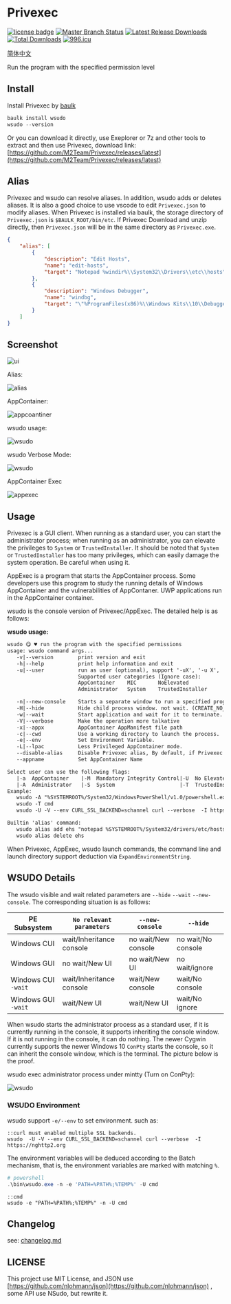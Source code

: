 # Privexec

[![license badge](https://img.shields.io/github/license/M2Team/Privexec.svg)](LICENSE)
[![Master Branch Status](https://github.com/M2Team/Privexec/workflows/CI/badge.svg)](https://github.com/M2Team/Privexec/actions)
[![Latest Release Downloads](https://img.shields.io/github/downloads/M2Team/Privexec/latest/total.svg)](https://github.com/M2Team/Privexec/releases/latest)
[![Total Downloads](https://img.shields.io/github/downloads/M2Team/Privexec/total.svg)](https://github.com/M2Team/Privexec/releases)
[![996.icu](https://img.shields.io/badge/link-996.icu-red.svg)](https://996.icu)


[简体中文](./ReadMe.zh-CN.md)

Run the program with the specified permission level

## Install

Install Privexec by [baulk](https://github.com/baulk/baulk)

```powershell
baulk install wsudo
wsudo --version
```

Or you can download it directly, use Exeplorer or 7z and other tools to extract and then use Privexec, download link: [https://github.com/M2Team/Privexec/releases/latest](https://github.com/M2Team/Privexec/releases/latest)



## Alias
Privexec and wsudo can resolve aliases. In addition, wsudo adds or deletes aliases. It is also a good choice to use vscode to edit `Privexec.json` to modify aliases. When Privexec is installed via baulk, the storage directory of `Privexec.json` is `$BAULK_ROOT/bin/etc`. If Privexec Download and unzip directly, then `Privexec.json` will be in the same directory as `Privexec.exe`.


```json
{
    "alias": [
        {
            "description": "Edit Hosts",
            "name": "edit-hosts",
            "target": "Notepad %windir%\\System32\\Drivers\\etc\\hosts"
        },
        {
            "description": "Windows Debugger",
            "name": "windbg",
            "target": "\"%ProgramFiles(x86)%\\Windows Kits\\10\\Debuggers\\x64\\windbg.exe\""
        }
    ]
}
```


## Screenshot

![ui](docs/images/admin.png)


Alias:

![alias](docs/images/alias.png)

AppContainer:

![appcoantiner](docs/images/appcontainer.png)


wsudo usage:

![wsudo](docs/images/wsudo.png)

wsudo Verbose Mode:

![wsudo](docs/images/wsudo3.png)

AppContainer Exec

![appexec](docs/images/appexec.png)

## Usage

Privexec is a GUI client. When running as a standard user, you can start the administrator process; when running as an administrator, you can elevate the privileges to `System` or `TrustedInstaller`. It should be noted that `System` or `TrustedInstaller` has too many privileges, which can easily damage the system operation. Be careful when using it.

AppExec is a program that starts the AppContainer process. Some developers use this program to study the running details of Windows AppContainer and the vulnerabilities of AppContaner. UWP applications run in the AppContainer container.

wsudo is the console version of Privexec/AppExec. The detailed help is as follows:

**wsudo usage:**

```txt
wsudo 😋 ♥ run the program with the specified permissions
usage: wsudo command args...
   -v|--version        print version and exit
   -h|--help           print help information and exit
   -u|--user           run as user (optional), support '-uX', '-u X', '--user=X', '--user X'
                       Supported user categories (Ignore case):
                       AppContainer    MIC       NoElevated
                       Administrator   System    TrustedInstaller

   -n|--new-console    Starts a separate window to run a specified program or command.
   -H|--hide           Hide child process window. not wait. (CREATE_NO_WINDOW)
   -w|--wait           Start application and wait for it to terminate.
   -V|--verbose        Make the operation more talkative
   -x|--appx           AppContainer AppManifest file path
   -c|--cwd            Use a working directory to launch the process.
   -e|--env            Set Environment Variable.
   -L|--lpac           Less Privileged AppContainer mode.
   --disable-alias     Disable Privexec alias, By default, if Privexec exists alias, use it.
   --appname           Set AppContainer Name

Select user can use the following flags:
   |-a  AppContainer    |-M  Mandatory Integrity Control|-U  No Elevated(UAC)|
   |-A  Administrator   |-S  System                     |-T  TrustedInstaller|
Example:
   wsudo -A "%SYSTEMROOT%/System32/WindowsPowerShell/v1.0/powershell.exe" -NoProfile
   wsudo -T cmd
   wsudo -U -V --env CURL_SSL_BACKEND=schannel curl --verbose  -I https://nghttp2.org

Builtin 'alias' command:
   wsudo alias add ehs "notepad %SYSTEMROOT%/System32/drivers/etc/hosts" "Edit Hosts"
   wsudo alias delete ehs

```

When Privexec, AppExec, wsudo launch commands, the command line and launch directory support deduction via `ExpandEnvironmentString`.


## WSUDO Details

The wsudo visible and wait related parameters are `--hide` `--wait` `--new-console`. The corresponding situation is as follows:

|PE Subsystem|`No relevant parameters`|`--new-console`|`--hide`|
|---|---|---|---
|Windows CUI|wait/Inheritance console|no wait/New console|no wait/No console|
|Windows GUI|no wait/New UI|no wait/New UI|no wait/ignore|
|Windows CUI `-wait`|wait/Inheritance console|wait/New console|wait/No console|
|Windows GUI `-wait`|wait/New UI|wait/New UI|wait/No ignore|

When wsudo starts the administrator process as a standard user, if it is currently running in the console, it supports inheriting the console window. If it is not running in the console, it can do nothing. The newer Cygwin currently supports the newer Windows 10 `ConPty` starts the console, so it can inherit the console window, which is the terminal. The picture below is the proof.

wsudo exec administrator process under mintty (Turn on ConPty):

![wsudo](docs/images/wsudo-bridge-new-mintty.png)

### WSUDO Environment

wsudo support `-e/--env` to set environment. such as:

```batch
::curl must enabled multiple SSL backends.
wsudo  -U -V --env CURL_SSL_BACKEND=schannel curl --verbose  -I https://nghttp2.org
```
The environment variables will be deduced according to the Batch mechanism, that is, the environment variables are marked with matching `%`.

```powershell
# powershell
.\bin\wsudo.exe -n -e 'PATH=%PATH%;%TEMP%' -U cmd
```

```batch
::cmd
wsudo -e "PATH=%PATH%;%TEMP%" -n -U cmd
```

## Changelog

see: [changelog.md](./docs/changelog.md)

## LICENSE

This project use MIT License, and JSON use [https://github.com/nlohmann/json](https://github.com/nlohmann/json) , some API use NSudo, but rewrite it.
